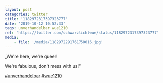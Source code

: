 ```yaml
---
layout: post
categories: twitter
title: '1182972317397323777'
date: '2019-10-12 10:52:33'
tags: unverhandelbar wue1210
ref: 'https://twitter.com/schwarzlichtwue/status/1182972317397323777'
media:
    - file: '/media/1182972291761750016.jpg'
---
```

„We're here, we're queer!

We're fabulous, don't mess with us!“

[#unverhandelbar](/t/unverhandelbar) [#wue1210](/t/wue1210)  

